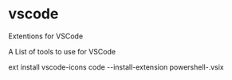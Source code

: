 # vscode
Extentions for VSCode

A List of tools to use for VSCode


ext install vscode-icons
code --install-extension powershell-<version>.vsix